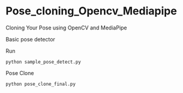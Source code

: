 # Pose_cloning_Opencv_Mediapipe
Cloning Your Pose using OpenCV and MediaPipe

Basic pose detector<br>

Run<br>

```
python sample_pose_detect.py
```
Pose Clone<br>
```
python pose_clone_final.py
```

